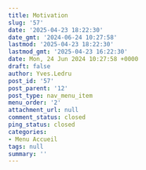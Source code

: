 ```yaml
---
title: Motivation
slug: '57'
date: '2025-04-23 18:22:30'
date_gmt: '2024-06-24 10:27:58'
lastmod: '2025-04-23 18:22:30'
lastmod_gmt: '2025-04-23 16:22:30'
date: Mon, 24 Jun 2024 10:27:58 +0000
draft: false
author: Yves.Ledru
post_id: '57'
post_parent: '12'
post_type: nav_menu_item
menu_order: '2'
attachment_url: null
comment_status: closed
ping_status: closed
categories:
- Menu Accueil
tags: null
summary: ''
---
```



